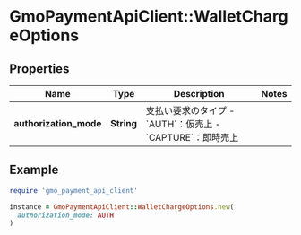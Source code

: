 # GmoPaymentApiClient::WalletChargeOptions

## Properties

| Name | Type | Description | Notes |
| ---- | ---- | ----------- | ----- |
| **authorization_mode** | **String** | 支払い要求のタイプ   - &#x60;AUTH&#x60;：仮売上 - &#x60;CAPTURE&#x60;：即時売上  |  |

## Example

```ruby
require 'gmo_payment_api_client'

instance = GmoPaymentApiClient::WalletChargeOptions.new(
  authorization_mode: AUTH
)
```

